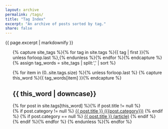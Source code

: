 ```yaml
---
layout: archive
permalink: /tags/
title: "Tag Index"
excerpt: "An archive of posts sorted by tag."
share: false
---
```


{{ page.excerpt | markdownify }}

<ul class="tag__list">

{% capture site_tags %}{% for tag in site.tags %}{{ tag | first }}{% unless forloop.last %},{% endunless %}{% endfor %}{% endcapture %}
{% assign tag_words = site_tags | split:',' | sort %}
<div>
  {% for item in (0..site.tags.size) %}{% unless forloop.last %}
    {% capture this_word %}{{ tag_words[item] }}{% endcapture %}
    <h2 id="{{ this_word | cgi_escape | downcase | replace: '+', '-' }}">{{ this_word | downcase}}</h2>
    {% for post in site.tags[this_word] %}{% if post.title != null %}
      <div>
        <span style="float: left;">
        {% if post.category != null %}
          <a href="{{ post.url }}">{{ post.title }}  ({{post.category}})</a>
        {% endif %}
         {% if post.category == null %}
          <a href="{{ post.url }}">{{ post.title }}  (article)</a>
        {% endif %}
        </span>   
      </div>
      <div style="clear: both;"></div>
    {% endif %}{% endfor %}
  {% endunless %}{% endfor %}
</div>
</ul>
